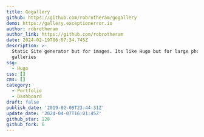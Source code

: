 ```yaml
---
title: Gogallery
github: https://github.com/robrotheram/gogallery
demo: https://gallery.exceptionerror.io
author: robrotheram
author_link: https://github.com/robrotheram
date: 2024-02-19T06:07:34.745Z
description: >-
  Static Site generator but for images. Its like Hugo but for large photo
  galleries
ssg:
  - Hugo
css: []
cms: []
category:
  - Portfolio
  - Dashboard
draft: false
publish_date: '2019-02-09T23:44:31Z'
update_date: '2024-04-07T16:01:45Z'
github_star: 128
github_fork: 6
---
```

